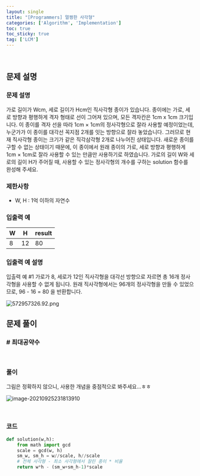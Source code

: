 ```yaml
---
layout: single
title: "[Programmers] 멀쩡한 사각형"
categories: ['Algorithm', 'Implementation']
toc: true
toc_sticky: true
tag: ['LCM']
---
```




<br>

## 문제 설명

### 문제 설명

가로 길이가 Wcm, 세로 길이가 Hcm인 직사각형 종이가 있습니다. 종이에는 가로, 세로 방향과 평행하게 격자 형태로 선이 그어져 있으며, 모든 격자칸은 1cm x 1cm 크기입니다. 이 종이를 격자 선을 따라 1cm × 1cm의 정사각형으로 잘라 사용할 예정이었는데, 누군가가 이 종이를 대각선 꼭지점 2개를 잇는 방향으로 잘라 놓았습니다. 그러므로 현재 직사각형 종이는 크기가 같은 직각삼각형 2개로 나누어진 상태입니다. 새로운 종이를 구할 수 없는 상태이기 때문에, 이 종이에서 원래 종이의 가로, 세로 방향과 평행하게 1cm × 1cm로 잘라 사용할 수 있는 만큼만 사용하기로 하였습니다.
가로의 길이 W와 세로의 길이 H가 주어질 때, 사용할 수 있는 정사각형의 개수를 구하는 solution 함수를 완성해 주세요.

### 제한사항

* W, H : 1억 이하의 자연수

### 입출력 예

| W    | H    | result |
| ---- | ---- | ------ |
| 8    | 12   | 80     |

### 입출력 예 설명

입출력 예 #1
가로가 8, 세로가 12인 직사각형을 대각선 방향으로 자르면 총 16개 정사각형을 사용할 수 없게 됩니다. 원래 직사각형에서는 96개의 정사각형을 만들 수 있었으므로, 96 - 16 = 80 을 반환합니다.

![572957326.92.png](https://grepp-programmers.s3.amazonaws.com/files/production/ee895b2cd9/567420db-20f4-4064-afc3-af54c4a46016.png)<br>

## 문제 풀이

### \# 최대공약수

<br>

### 풀이

그림은 정확하지 않으니, 사용한 개념을 중점적으로 봐주세요...ㅎㅎ

![image-20210925231813910](https://user-images.githubusercontent.com/70505378/134774757-9258ca1a-1c36-4b84-9d11-a49308c991dc.png)

<br>

### 코드

```python
def solution(w,h):
    from math import gcd
    scale = gcd(w, h)
    sm_w, sm_h = w//scale, h//scale
    # 전체 사각형 - 최소 사각형에서 잘린 종이 * 비율
    return w*h - (sm_w+sm_h-1)*scale
```


